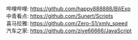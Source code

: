 哔哩哔哩: <https://github.com/happy888888/BiliExp><br>
中青看点: <https://github.com/Sunert/Scripts><br>
喜马拉雅: <https://github.com/Zero-S1/xmly_speed><br>
汽车之家: <https://github.com/ziye66666/JavaScript>
